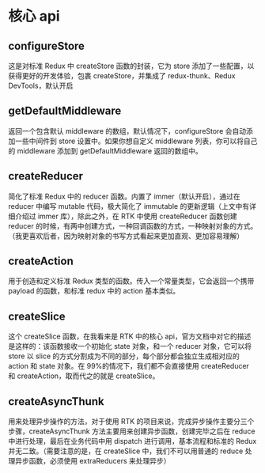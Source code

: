 # 核心 api

## configureStore

这是对标准 Redux 中 createStore 函数的封装，它为 store 添加了一些配置，以获得更好的开发体验，包裹 createStore，并集成了 redux-thunk、Redux DevTools，默认开启

## getDefaultMiddleware

返回一个包含默认 middleware 的数组，默认情况下，configureStore 会自动添加一些中间件到 store 设置中。如果你想自定义 middleware 列表，你可以将自己的 middleware 添加到 getDefaultMiddleware 返回的数组中。

## createReducer

简化了标准 Redux 中的 reducer 函数。内置了 immer（默认开启），通过在 reducer 中编写 mutable 代码，极大简化了 immutable 的更新逻辑（上文中有详细介绍过 immer 库），除此之外，在 RTK 中使用 createReducer 函数创建 reducer 的时候，有两中创建方式，一种回调函数的方式，一种映射对象的方式。（我更喜欢后者，因为映射对象的书写方式看起来更加直观、更加容易理解）

## createAction

用于创造和定义标准 Redux 类型的函数。传入一个常量类型，它会返回一个携带 payload 的函数，和标准 redux 中的 action 基本类似。

## createSlice

这个 createSlice 函数，在我看来是 RTK 中的核心 api，官方文档中对它的描述是这样的：该函数接收一个初始化 state 对象，和一个 reducer 对象，它可以将 store 以 slice 的方式分割成为不同的部分，每个部分都会独立生成相对应的 action 和 state 对象。在 99%的情况下，我们都不会直接使用 createReducer 和 createAction，取而代之的就是 createSlice。

## createAsyncThunk

用来处理异步操作的方法，对于使用 RTK 的项目来说，完成异步操作主要分三个步骤，createAsyncThunk 方法主要用来创建异步函数，创建完毕之后在 reduce 中进行处理，最后在业务代码中用 dispatch 进行调用，基本流程和标准的 Redux 并无二致。（需要注意的是，在 createSlice 中，我们不可以用普通的 reduce 处理异步函数，必须使用 extraReducers 来处理异步）
